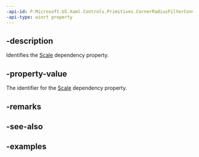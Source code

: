 ```yaml
---
-api-id: P:Microsoft.UI.Xaml.Controls.Primitives.CornerRadiusFilterConverter.ScaleProperty
-api-type: winrt property
---
```


## -description

Identifies the [Scale](cornerradiusfilterconverter_scale.md) dependency property.

## -property-value

The identifier for the [Scale](cornerradiusfilterconverter_scale.md) dependency property.

## -remarks

## -see-also

## -examples

